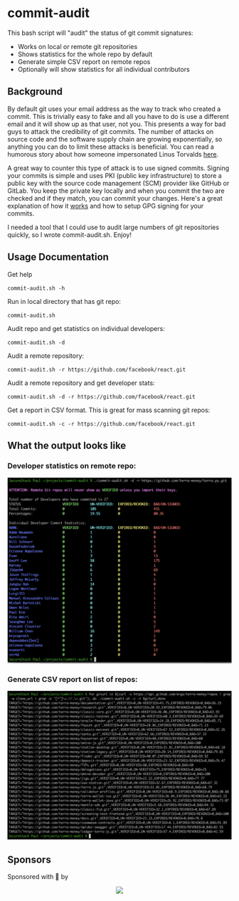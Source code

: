 # commit-audit
This bash script will "audit" the status of git commit signatures:

* Works on local or remote git repositories
* Shows statistics for the whole repo by default
* Generate simple CSV report on remote repos
* Optionally will show statistics for all individual contributors

## Background

By default git uses your email address as the way to track who created a commit.  This is trivially easy to fake and all you have to do is use a different email and it will show up as that user, not you.  This presents a way for bad guys to attack the credibility of git commits. The number of attacks on source code and the software supply chain are growing exponentially, so anything you can do to limit these attacks is beneficial.  You can read a humorous story about how someone impersonated Linus Torvalds [here](https://dev.to/martiliones/how-i-got-linus-torvalds-in-my-contributors-on-github-3k4g).

A great way to counter this type of attack is to use signed commits.  Signing your commits is simple and uses PKI (public key infrastructure) to store a public key with the source code management (SCM) provider like GitHub or GitLab.  You keep the private key locally and when you commit the two are checked and if they match, you can commit your changes.  Here's a great explanation of how it [works](https://www.freecodecamp.org/news/what-is-commit-signing-in-git/) and how to setup GPG signing for your commits.

I needed a tool that I could use to audit large numbers of git repositories quickly, so I wrote commit-audit.sh.  Enjoy!

## Usage Documentation

Get help

```
commit-audit.sh -h
```

Run in local directory that has git repo:

```
commit-audit.sh
```

Audit repo and get statistics on individual developers:

```
commit-audit.sh -d
```

Audit a remote repository:

```
commit-audit.sh -r https://github.com/facebook/react.git
```

Audit a remote repository and get developer stats:

```
commit-audit.sh -d -r https://github.com/facebook/react.git
```

Get a report in CSV format.  This is great for mass scanning git repos:

```
commit-audit.sh -c -r https://github.com/facebook/react.git
```

## What the output looks like

### Developer statistics on remote repo:
![Not particularily encouraging](images/commit-audit-termgrab-d-r.png)

### Generate CSV report on list of repos:
![Little less not particularily encouraging](images/commit-audit-termgrab-c-r.png)

## Sponsors 
Sponsored with 💜  by

<a href="https://securestack.com" target=”_blank” rel="noopener noreferrer"><center><img src="https://securestack.com/wp-content/uploads/2021/09/securestack-horizontal.png" width="500"/></center></a>



